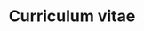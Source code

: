 ---
title: "Curriculum vitae"
description: "Curriculum vitae of Dr. Med. Bairaktaris"
draft: false
layout: "cv"

# Education
education:
  enable: true
  title: "Education"
  block:
    - title: "29/06/1972"
      content: "Apolytirion, Nemea Greece"
    - title: "1973 – 1974"
      content: "Preparatory College, Bochum"
    - title: "1975 – 1982"
      content: "Medical studies, Ruhr-University of Bochum and University of Essen"
    - title: "27/04/1982"
      content: "Medical Degree, Ruhr-University of Bochum"
    - title: "22/09/1994"
      content: "Dissertation, PhD father Prof. Dr. med. R. Körfer, Ruhr-University of Bochum"

# Specialty
specialty:
  enable: true
  title: "Degrees"
  block:
    - title: "13/05/1982"
      content: "License to practice medicine, Düsseldorf"
    - title: "1982 – 1989"
      content: "Surgical Specialty, Clinic Augusta Krankenanstalten Bochum, Director Prof. Dr. med. John and Martin-Luther-Krankenhaus Bochum-Wattenscheid, Director Dr. med. Volk"
    - title: "15/04/1989"
      content: "Doctor for surgery, Ärztekammer Westfallen-Lippe"
    - title: "01/1990-04/1992"
      content: "Clinic for Thoracic and Cardiovascular Medicine, Heart and Diabetes Center North-Rhine Westphalia, Bad Oeynhausen, Director Prof. Dr. med. Reiner Körfer"
    - title: "19/08/2006"
      content: "Specialist for cardiac surgery, Münster (Westphalia)"

# Clinical Experience
clinical_experience:
  enable: true
  title: "Clinical Experience"
  block:
    - title: "1982 – 1988"
      content: "Augusta-Krankenanstalten Bochum, General Surgery Residency"
    - title: "1988 – 1989"
      content: "Martin-Luther-Krankenhaus Bochum-Wattenscheid, General Surgery Residency"
    - title: "1990 – 1992"
      content: "Herz- und Diabeteszentrum NRW, University of Bochum, Cardiothoracic Surgery Residency"
    - title: "1992 – 1994"
      content: "Bergmannsheil Hospital Bochum, Cardiothoracic Surgery Deputy Director"
    - title: "1994 – 06/2005"
      content: "Herz- und Diabeteszentrum NRW, Cardiothoracic Surgery Staff"
    - title: "07/2005 – 2010"
      content: "Herz- und Diabeteszentrum NRW Bad Oeynhausen, University of Bochum, Deputy Director Cardiothoracic Surgery"
    - title: "2010 – 2015"
      content: "Onassis Cardiac Surgery Center, Director Cardiothoracic Surgery-Transplantation Services."
    - title: "2016 – 01/2021"
      content: "Mediterraneo, Director Cardiac Surgery"
    - title: "04/2020"
      content: "Requested by Prof. Yanto Sandy Tjang to work at the University of Indonesia"
    - title: "02/2021 – Present"
      content: "Henry Dunant Hospital Center"

# Awards
awards:
  enable: true
  title: "Awards"
  block: 
    - title: "01/07/2019"
      content: "Holy Cross of the Apostle and Evangelist Mark"

# Accomplishments
accomplishments:
  enable: true
  title: "Accomplishments"
  block: 
    - title: "03/04/2016"
      content: "Transfer of a 17-year-old boy with severe heart failure by using transportable ECMO from Onassis Heart Center Athens to the University Hospital of Hannover. The boy underwent heart transplantation at a later date."
---